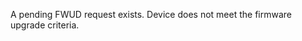<span id="MainContent_MessageLabel">A pending FWUD request exists.</span>
<span id="MainContent_MessageLabel">Device does not meet the firmware upgrade criteria.</span>
